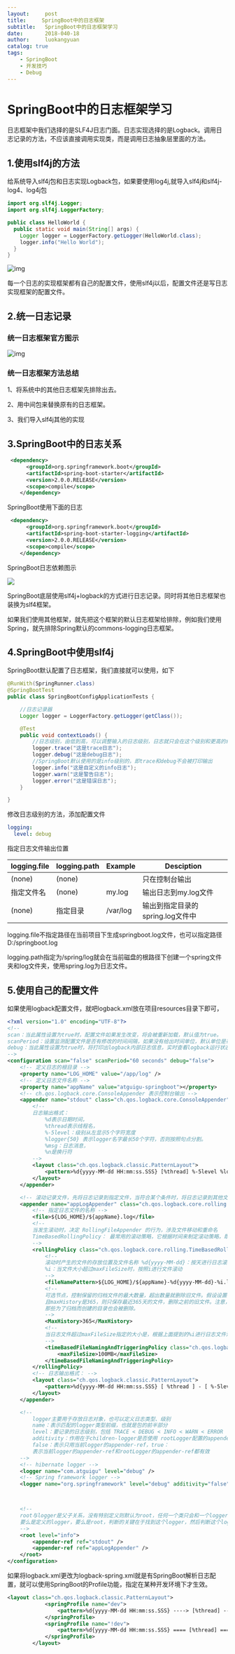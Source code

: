 ```yaml
---
layout:     post
title:     SpringBoot中的日志框架
subtitle:   SpringBoot中的日志框架学习
date:       2018-040-18
author:     luokangyuan
catalog: true
tags:
    - SpringBoot
    - 开发技巧
    - Debug
---
```

# SpringBoot中的日志框架学习

日志框架中我们选择的是SLF4J日志门面。日志实现选择的是Logback。调用日志记录的方法，不应该直接调用实现类，而是调用日志抽象层里面的方法。

## 1.使用slf4j的方法

给系统导入slf4j包和日志实现Logback包，如果要使用log4j,就导入slf4j和slf4j-log4、log4j包

~~~java
import org.slf4j.Logger;
import org.slf4j.LoggerFactory;

public class HelloWorld {
  public static void main(String[] args) {
    Logger logger = LoggerFactory.getLogger(HelloWorld.class);
    logger.info("Hello World");
  }
}
~~~

![img](https://www.slf4j.org/images/concrete-bindings.png)

每一个日志的实现框架都有自己的配置文件，使用slf4j以后，配置文件还是写日志实现框架的配置文件。

## 2.统一日志记录

### 统一日志框架官方图示

![img](https://www.slf4j.org/images/legacy.png)

### 统一日志框架方法总结

1、将系统中的其他日志框架先排除出去。

2、用中间包来替换原有的日志框架。

3、我们导入slf4j其他的实现

## 3.SpringBoot中的日志关系

~~~xml
 <dependency>
      <groupId>org.springframework.boot</groupId>
      <artifactId>spring-boot-starter</artifactId>
      <version>2.0.0.RELEASE</version>
      <scope>compile</scope>
    </dependency>
~~~

SpringBoot使用下面的日志

~~~xml
 <dependency>
      <groupId>org.springframework.boot</groupId>
      <artifactId>spring-boot-starter-logging</artifactId>
      <version>2.0.0.RELEASE</version>
      <scope>compile</scope>
    </dependency>
~~~

SpringBoot日志依赖图示

![](图片素材/6.png)

SpringBoot底层使用slf4j+logback的方式进行日志记录。同时将其他日志框架也装换为slf4框架。

如果我们使用其他框架，就先把这个框架的默认日志框架给排除，例如我们使用Spring，就先排除Spring默认的commons-logging日志框架。

## 4.SpringBoot中使用slf4j

SpringBoot默认配置了日志框架，我们直接就可以使用，如下

~~~java
@RunWith(SpringRunner.class)
@SpringBootTest
public class SpringBootConfigApplicationTests {

	//日志记录器
	Logger logger = LoggerFactory.getLogger(getClass());

	@Test
	public void contextLoads() {
		//日志级别，由低到高，可以调整输入的日志级别，日志就只会在这个级别和更高的级别生效
		logger.trace("这是trace日志");
		logger.debug("这是debug日志");
		//SpringBoot默认使用的是info级别的，即trace和debug不会被打印输出
		logger.info("这是自定义的info日志");
		logger.warn("这是警告日志");
		logger.error("这是错误日志");
	}

}
~~~

修改日志级别的方法，添加配置文件

~~~yaml
logging:
  level: debug
~~~

指定日志文件输出位置

| logging.file | logging.path | Example  | Desciption            |
| ------------ | ------------ | -------- | --------------------- |
| (none)       | (none)       |          | 只在控制台输出               |
| 指定文件名        | (none)       | my.log   | 输出日志到my.log文件         |
| (none)       | 指定目录         | /var/log | 输出到指定目录的spring.log文件中 |

logging.file不指定路径在当前项目下生成springboot.log文件，也可以指定路径D:/springboot.log

logging.path指定为/spring/log就会在当前磁盘的根路径下创建一个spring文件夹和log文件夹，使用spring.log为日志文件。

## 5.使用自己的配置文件

如果使用logback配置文件，就吧logback.xml放在项目resources目录下即可，

~~~xml
<?xml version="1.0" encoding="UTF-8"?>
<!--
scan：当此属性设置为true时，配置文件如果发生改变，将会被重新加载，默认值为true。
scanPeriod：设置监测配置文件是否有修改的时间间隔，如果没有给出时间单位，默认单位是毫秒当scan为true时，此属性生效。默认的时间间隔为1分钟。
debug：当此属性设置为true时，将打印出logback内部日志信息，实时查看logback运行状态。默认值为false。
-->
<configuration scan="false" scanPeriod="60 seconds" debug="false">
    <!-- 定义日志的根目录 -->
    <property name="LOG_HOME" value="/app/log" />
    <!-- 定义日志文件名称 -->
    <property name="appName" value="atguigu-springboot"></property>
    <!-- ch.qos.logback.core.ConsoleAppender 表示控制台输出 -->
    <appender name="stdout" class="ch.qos.logback.core.ConsoleAppender">
        <!--
        日志输出格式：
			%d表示日期时间，
			%thread表示线程名，
			%-5level：级别从左显示5个字符宽度
			%logger{50} 表示logger名字最长50个字符，否则按照句点分割。 
			%msg：日志消息，
			%n是换行符
        -->
        <layout class="ch.qos.logback.classic.PatternLayout">
            <pattern>%d{yyyy-MM-dd HH:mm:ss.SSS} [%thread] %-5level %logger{50} - %msg%n</pattern>
        </layout>
    </appender>

    <!-- 滚动记录文件，先将日志记录到指定文件，当符合某个条件时，将日志记录到其他文件 -->  
    <appender name="appLogAppender" class="ch.qos.logback.core.rolling.RollingFileAppender">
        <!-- 指定日志文件的名称 -->
        <file>${LOG_HOME}/${appName}.log</file>
        <!--
        当发生滚动时，决定 RollingFileAppender 的行为，涉及文件移动和重命名
        TimeBasedRollingPolicy： 最常用的滚动策略，它根据时间来制定滚动策略，既负责滚动也负责出发滚动。
        -->
        <rollingPolicy class="ch.qos.logback.core.rolling.TimeBasedRollingPolicy">
            <!--
            滚动时产生的文件的存放位置及文件名称 %d{yyyy-MM-dd}：按天进行日志滚动 
            %i：当文件大小超过maxFileSize时，按照i进行文件滚动
            -->
            <fileNamePattern>${LOG_HOME}/${appName}-%d{yyyy-MM-dd}-%i.log</fileNamePattern>
            <!-- 
            可选节点，控制保留的归档文件的最大数量，超出数量就删除旧文件。假设设置每天滚动，
            且maxHistory是365，则只保存最近365天的文件，删除之前的旧文件。注意，删除旧文件是，
            那些为了归档而创建的目录也会被删除。
            -->
            <MaxHistory>365</MaxHistory>
            <!-- 
            当日志文件超过maxFileSize指定的大小是，根据上面提到的%i进行日志文件滚动 注意此处配置SizeBasedTriggeringPolicy是无法实现按文件大小进行滚动的，必须配置timeBasedFileNamingAndTriggeringPolicy
            -->
            <timeBasedFileNamingAndTriggeringPolicy class="ch.qos.logback.core.rolling.SizeAndTimeBasedFNATP">
                <maxFileSize>100MB</maxFileSize>
            </timeBasedFileNamingAndTriggeringPolicy>
        </rollingPolicy>
        <!-- 日志输出格式： -->     
        <layout class="ch.qos.logback.classic.PatternLayout">
            <pattern>%d{yyyy-MM-dd HH:mm:ss.SSS} [ %thread ] - [ %-5level ] [ %logger{50} : %line ] - %msg%n</pattern>
        </layout>
    </appender>

    <!-- 
		logger主要用于存放日志对象，也可以定义日志类型、级别
		name：表示匹配的logger类型前缀，也就是包的前半部分
		level：要记录的日志级别，包括 TRACE < DEBUG < INFO < WARN < ERROR
		additivity：作用在于children-logger是否使用 rootLogger配置的appender进行输出，
		false：表示只用当前logger的appender-ref，true：
		表示当前logger的appender-ref和rootLogger的appender-ref都有效
    -->
    <!-- hibernate logger -->
    <logger name="com.atguigu" level="debug" />
    <!-- Spring framework logger -->
    <logger name="org.springframework" level="debug" additivity="false"></logger>



    <!-- 
    root与logger是父子关系，没有特别定义则默认为root，任何一个类只会和一个logger对应，
    要么是定义的logger，要么是root，判断的关键在于找到这个logger，然后判断这个logger的appender和level。 
    -->
    <root level="info">
        <appender-ref ref="stdout" />
        <appender-ref ref="appLogAppender" />
    </root>
</configuration> 
~~~

如果将logback.xml更改为logback-spring.xml就是有SpringBoot解析日志配置，就可以使用SpringBoot的Profile功能，指定在某种开发环境下才生效。

~~~xml
<layout class="ch.qos.logback.classic.PatternLayout">
            <springProfile name="dev">
                <pattern>%d{yyyy-MM-dd HH:mm:ss.SSS} ----> [%thread] ---> %-5level %logger{50} - %msg%n</pattern>
            </springProfile>
            <springProfile name="!dev">
                <pattern>%d{yyyy-MM-dd HH:mm:ss.SSS} ==== [%thread] ==== %-5level %logger{50} - %msg%n</pattern>
            </springProfile>
        </layout>
~~~

